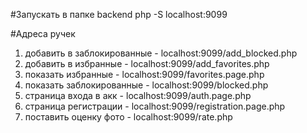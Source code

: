 #Запускать в папке backend
php -S localhost:9099 

#Адреса ручек

1. добавить в заблокированные - localhost:9099/add_blocked.php
2. добавить в избранные - localhost:9099/add_favorites.php
3. показать  избранные - localhost:9099/favorites.page.php
4. показать  заблокированные - localhost:9099/blocked.php
5. страница входа в акк - localhost:9099/auth.page.php
6. страница регистрации - localhost:9099/registration.page.php
8. поставить оценку фото - localhost:9099/rate.php